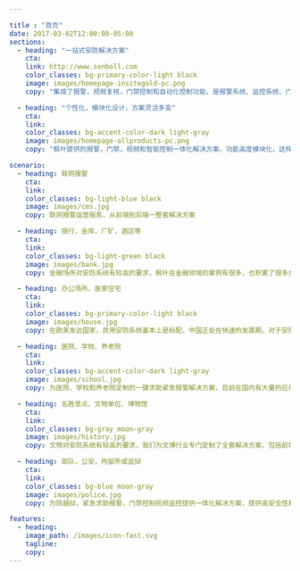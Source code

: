 ```yaml
---

title : "首页"
date: 2017-03-02T12:00:00-05:00
sections:
  - heading: "一站式安防解决方案"
    cta: 
    link: http://www.senboll.com
    color_classes: bg-primary-color-light black
    image: images/homepage-insitegold-pc.png
    copy: "集成了报警，视频复核，门禁控制和自动化控制功能，是报警系统、监控系统、门禁系统和智能家居控制的“一站式”解决方案"

  - heading: "个性化，模块化设计，方案灵活多变"
    cta: 
    link: 
    color_classes: bg-accent-color-dark light-gray
    image: images/homepage-allproducts-pc.png
    copy: "枫叶提供的报警，门禁，视频和智能控制一体化解决方案，功能高度模块化，这样能对于配置方案更加灵活，系统更加稳定，成本也得到很好的控制"

scenario:
  - heading: 联网报警
    cta: 
    link: 
    color_classes: bg-light-blue black
    image: images/cms.jpg
    copy: 联网报警运营服务，从前端到后端一整套解决方案

  - heading: 银行，金库，厂矿，酒店等
    cta: 
    link: 
    color_classes: bg-light-green black
    image: images/bank.jpg
    copy: 金融场所对安防系统有较高的要求，枫叶在金融领域的案例有很多，也积累了很多金融安防的经验。

  - heading: 办公场所、居家住宅
    cta: 
    link: 
    color_classes: bg-primary-color-light black
    image: images/house.jpg
    copy: 在欧美发达国家，民用安防系统基本上是标配，中国正处在快速的发展期，对于安防的需要日益增多，未来的前景会越来越好

  - heading: 医院、学校、养老院
    cta: 
    link: 
    color_classes: bg-accent-color-dark light-gray
    image: images/school.jpg
    copy: 为医院、学校和养老院定制的一键求助紧急报警解决方案，目前在国内有大量的应用案例

  - heading: 名胜景点、文物单位、博物馆
    cta: 
    link: 
    color_classes: bg-gray moon-gray
    image: images/history.jpg
    copy: 文物对安防系统有较高的要求，我们为文博行业专门定制了全套解决方案，包括前端设备和软件平台

  - heading: 部队，公安，拘留所或监狱
    cta: 
    link: 
    color_classes: bg-blue moon-gray
    image: images/police.jpg
    copy: 为防越狱，紧急求助报警，门禁控制视频监控提供一体化解决方案，提供高安全性和可靠性保障

features:
  - heading: 
    image_path: /images/icon-fast.svg
    tagline: 
    copy: 
---
```

